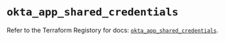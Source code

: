 # `okta_app_shared_credentials`

Refer to the Terraform Registory for docs: [`okta_app_shared_credentials`](https://registry.terraform.io/providers/okta/okta/3.46.0/docs/resources/app_shared_credentials).
